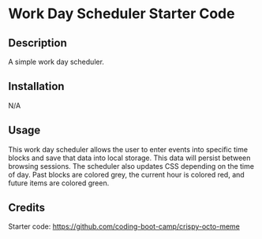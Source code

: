 # Work Day Scheduler Starter Code

## Description

A simple work day scheduler.

## Installation

N/A

## Usage

This work day scheduler allows the user to enter events into specific time blocks and save that data into local storage. This data will persist between browsing sessions. The scheduler also updates CSS depending on the time of day. Past blocks are colored grey, the current hour is colored red, and future items are colored green. 

## Credits

Starter code: https://github.com/coding-boot-camp/crispy-octo-meme